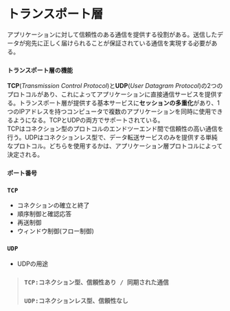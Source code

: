 # トランスポート層
アプリケーションに対して信頼性のある通信を提供する役割がある。送信したデータが宛先に正しく届けられることが保証されている通信を実現する必要がある。

### `トランスポート層の機能`
**TCP**(*Transmission Control Protocol*)と**UDP**(*User Datagram Protocol*)の2つのプロトコルがあり、これによってアプリケーションに直接通信サービスを提供する。トランスポート層が提供する基本サービスに**セッションの多重化**があり、1つのIPアドレスを持つコンピュータで複数のアプリケーションを同時に使用できるようになる。TCPとUDPの両方でサポートされている。  
TCPはコネクション型のプロトコルのエンドツーエンド間で信頼性の高い通信を行う。UDPはコネクションレス型で、データ転送サービスのみを提供する単純なプロトコル。どちらを使用するかは、アプリケーション層プロトコルによって決定される。

### `ポート番号`

### `TCP`
- コネクションの確立と終了
- 順序制御と確認応答
- 再送制御
- ウィンドウ制御(フロー制御)

### `UDP`
- UDPの用途

> ### `TCP:コネクション型、信頼性あり / 同期された通信`
> ### `UDP:コネクションレス型、信頼性なし`
